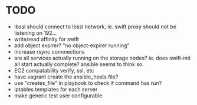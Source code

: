 # TODO
* lbssl should connect to lbssl network, ie. swift proxy should not be listening on 192...
* write/read affinity for swift
* add object expirer? "no object-expirer running"
* increase rsync connnections
* are all services actually running on the storage nodes? ie. does swift-init all start actually complete? ansible seems to think so.
* EC2 compatability verify, ssl, etc
* have vagrant create the ansible_hosts file?
* use "creates_file" in playbook to check if command has run?
* iptables templates for each server
* make generic test user configurable